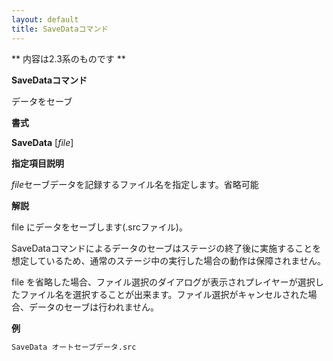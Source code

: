 ```yaml
---
layout: default
title: SaveDataコマンド
---
```

** 内容は2.3系のものです **

**SaveDataコマンド**

データをセーブ

**書式**

**SaveData** [*file*]

**指定項目説明**

*file*セーブデータを記録するファイル名を指定します。省略可能

**解説**

file にデータをセーブします(.srcファイル)。

SaveDataコマンドによるデータのセーブはステージの終了後に実施することを想定しているため、通常のステージ中の実行した場合の動作は保障されません。

file を省略した場合、ファイル選択のダイアログが表示されプレイヤーが選択したファイル名を選択することが出来ます。ファイル選択がキャンセルされた場合、データのセーブは行われません。


**例**
```sh
SaveData オートセーブデータ.src
```

